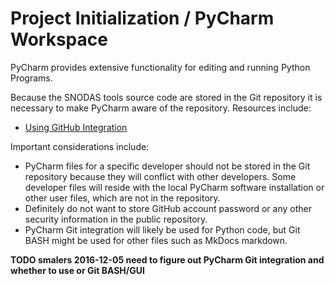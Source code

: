 # Project Initialization / PyCharm Workspace

PyCharm provides extensive functionality for editing and running Python Programs.

Because the SNODAS tools source code are stored in the Git repository it is necessary to make PyCharm
aware of the repository.  Resources include:

* [Using GitHub Integration](https://www.jetbrains.com/help/pycharm/2016.2/using-github-integration.html)

Important considerations include:

* PyCharm files for a specific developer should not be stored in the Git repository because they will conflict with other developers.
Some developer files will reside with the local PyCharm software installation or other user files, which are not in the repository.
* Definitely do not want to store GitHub account password or any other security information in the public repository.
* PyCharm Git integration will likely be used for Python code, but Git BASH might be used for other files such as MkDocs markdown.

**TODO smalers 2016-12-05 need to figure out PyCharm Git integration and whether to use or Git BASH/GUI**
